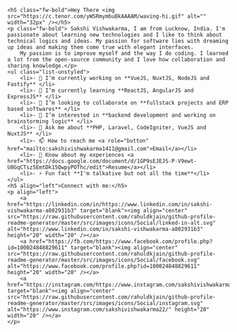 
    <h5 class="fw-bold">Hey There <img src="https://c.tenor.com/yWSRmymbuBkAAAAM/waving-hi.gif" alt="" width="32px" /></h5>
    <p class="fw-bold"> Sakshi Vishwakarma, I am from Lucknow, India. I'm passionate about learning new technologies and I like to think about technical logics and ideas. My passion for software lies with dreaming up ideas and making them come true with elegant interfaces.
        My passion is to improve myself and the way I do coding. I learned a lot from the open-source community and I love how collaboration and sharing knowledge.</p>
    <ul class="list-unstyled">
        <li>- 🔭 I’m currently working on **VueJS, NuxtJS, NodeJS and Fastify** </li>
        <li>- 🌱 I’m currently learning **ReactJS, AngularJS and ExpressJS** </li>
        <li>- 👯 I’m looking to collaborate on **fullstack projects and ERP based softwares** </li>
        <li>- 🤝 I’m interested in **backend development and working on brainstorming logic** </li>
        <li>- 💬 Ask me about **PHP, Laravel, CodeIgniter, VueJS and NuxtJS** </li>
        <li>- 📫 How to reach me <a role="button" href="mailto:sakshivishwakarma1411@gmail.com">Email</a></li>
        <li>- 📄 Know about my experiences <a href="https://docs.google.com/document/d/1GP9sEJEJS-P-V9ewt-U8GqCTsz5EmtDk15QwpyPOThc/edit">Resume</a></li>
        <li>- ⚡ Fun fact **I'm talkative but not all the time**</li>
    </ul>
    <h5 align="left">Connect with me:</h5>
    <p align="left">
        <a href="https://linkedin.com/in/https://www.linkedin.com/in/sakshi-vishwakarma-a802931b3" target="blank"><img align="center" src="https://raw.githubusercontent.com/rahuldkjain/github-profile-readme-generator/master/src/images/icons/Social/linked-in-alt.svg" alt="https://www.linkedin.com/in/sakshi-vishwakarma-a802931b3" height="20" width="20" /></a>
        <a href="https://fb.com/https://www.facebook.com/profile.php?id=100024848829611" target="blank"><img align="center" src="https://raw.githubusercontent.com/rahuldkjain/github-profile-readme-generator/master/src/images/icons/Social/facebook.svg" alt="https://www.facebook.com/profile.php?id=100024848829611" height="20" width="20" /></a>
        <a href="https://instagram.com/https://www.instagram.com/sakshivishwakarma22/" target="blank"><img align="center" src="https://raw.githubusercontent.com/rahuldkjain/github-profile-readme-generator/master/src/images/icons/Social/instagram.svg" alt="https://www.instagram.com/sakshivishwakarma22/" height="20" width="20" /></a>
    </p>
